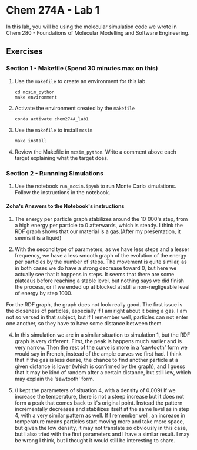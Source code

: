 # Chem 274A - Lab 1

In this lab, you will be using the molecular simulation code we wrote in Chem 280 - Foundations of Molecular Modelling and Software Engineering.

## Exercises

### Section 1 - Makefile (Spend 30 minutes max on this)
1. Use the `makefile` to create an environment for this lab.
    ```
    cd mcsim_python
    make environment
    ```
2. Activate the environment created by the `makefile`
    ```
    conda activate chem274A_lab1
    ```
3. Use the `makefile` to install `mcsim`
    ```
    make install
    ```

4. Review the Makefile in `mcsim_python`. Write a comment above each target explaining what the target does.

### Section 2 - Runnning Simulations
1. Use the notebook `run_mcsim.ipynb` to run Monte Carlo simulations. Follow the instructions in the notebook.

#### Zoha's Answers to the Notebook's instructions

1. The energy per particle graph stabilizes around the 10 000's step, from a high energy per particle to 0 afterwards, which is steady.
I think the RDF graph shows that our material is a gas.(After my presentation, it seems it is a liquid)

3. With the second type of parameters, as we have less steps and a lesser frequency, we have a less smooth graph of the evolution of the energy per particles by the number of steps. The movement is quite similar, as in both cases we do have a strong decrease toward 0, but here we actually see that it happens in steps. It seems that there are some plateaus before reaching a stable level, but nothing says we did finish the process, or if we ended up at blocked at still a non-negligeable level of energy by step 1000.

For the RDF graph, the graph does not look really good. The first issue is the closeness of particles, especially if I am right about it being a gas. I am not so versed in that subject, but if I remember well, particles can not enter one another, so they have to have some distance between them.

4. In this simulation we are in a similar situation to simulation 1, but the RDF graph is very different. First, the peak is happens much earlier and is very narrow. Then the rest of the curve is more in a 'sawtooth' form we would say in French, instead of the ample curves we first had. I think that if the gas is less dense, the chance to find another particle at a given distance is lower (which is confirmed by the graph), and I guess that it may be kind of random after a certain distance, but still low, which may explain the 'sawtooth' form.

5. (I kept the parameters of situation 4, with a density of 0.009) If we increase the temperature, there is not a steep increase but it does not form a peak that comes back to it's original point. Instead the pattern incrementally decreases and stabilizes itself at the same level as in step 4, with a very similar pattern as well. If I remember well, an increase in temperature means particles start moving more and take more space, but given the low density, it may not translate so obviously in this case, but I also tried with the first parameters and I have a similar result. I may be wrong I think, but I thought it would still be interesting to share.